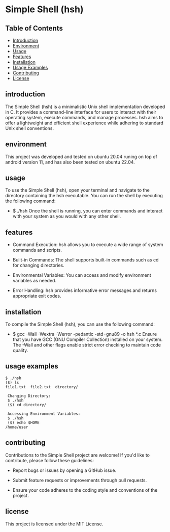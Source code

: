 # Simple Shell (hsh)

## Table of Contents
* [Introduction](#introduction)
* [Environment](#environment)
* [Usage](#usage)
* [Features](#features)
* [Installation](#installation)
* [Usage Examples](#usage-examples)
* [Contributing](#contributing)
* [License](#license)

## introduction

The Simple Shell (hsh) is a minimalistic Unix shell implementation developed in C. It provides a command-line interface for users to interact with their operating system, execute commands, and manage processes. hsh aims to offer a lightweight and efficient shell experience while adhering to standard Unix shell conventions.

## environment
This project was developed and tested on ubuntu 20.04 runing on top of android version 11, and has also been tested on ubuntu 22.04.

## usage
To use the Simple Shell (hsh), open your terminal and navigate to the directory containing the hsh executable. You can run the shell by executing the following command:

* $ ./hsh
Once the shell is running, you can enter commands and interact with your system as you would with any other shell.

## features
* Command Execution: hsh allows you to execute a wide range of system commands and scripts.

* Built-in Commands: The shell supports built-in commands such as cd for changing directories.

* Environmental Variables: You can access and modify environment variables as needed.

* Error Handling: hsh provides informative error messages and returns appropriate exit codes.

## installation
To compile the Simple Shell (hsh), you can use the following command:

* $ gcc -Wall -Wextra -Werror -pedantic -std=gnu89 -o hsh *.c
Ensure that you have GCC (GNU Compiler Collection) installed on your system. The -Wall and other flags enable strict error checking to maintain code quality.

## usage examples
```Running a Command:
$ ./hsh
($) ls
file1.txt  file2.txt  directory/

 Changing Directory:
 $ ./hsh
 ($) cd directory/

 Accessing Environment Variables:
 $ ./hsh
 ($) echo $HOME
/home/user
```
## contributing
Contributions to the Simple Shell project are welcome! If you'd like to contribute, please follow these guidelines:

* Report bugs or issues by opening a GitHub issue.

* Submit feature requests or improvements through pull requests.

* Ensure your code adheres to the coding style and conventions of the project.

## license
This project is licensed under the MIT License.